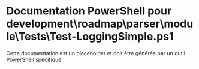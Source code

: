 # Documentation PowerShell pour development\roadmap\parser\module\Tests\Test-LoggingSimple.ps1

Cette documentation est un placeholder et doit être générée par un outil PowerShell spécifique.
